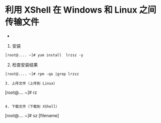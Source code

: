 # 利用 XShell 在 Windows 和 Linux 之间传输文件

* [](https://jingyan.baidu.com/article/3a2f7c2e27e01b26afd611cc.html)

1. 安装

```
[root@.... ~]# yum install  lrzsz -y
```

2. 检查安装结果

```
[root@.... ~]# rpm -qa |grep lrzsz

3. 上传文件（上传到 Linux）

```
[root@.... ~]# rz
```

4. 下载文件（下载到 XShell）

```
[root@.... ~]# sz [filename]
```
